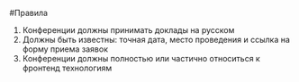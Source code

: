 #Правила
1. Конференции должны принимать доклады на русском
2. Должны быть известны: точная дата, место проведения и ссылка на форму приема заявок
3. Конференции должны полностью или частично относиться к фронтенд технологиям
